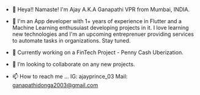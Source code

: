 - 👋 Heya!! Namaste!
 I'm Ajay A.K.A Ganapathi VPR from Mumbai, INDIA.
 
- 👀 I'm an App developer with 1+ years of experience in Flutter and a Machine Learning enthusuiast developing projects in it. I love learning new technologies and I'm an upcoming entreprenuer providing services to automate tasks in organizations. Stay tuned.

- 🌱 Currently working on a FinTech Project - Penny Cash Uberization.

- 💞️ I’m looking to collaborate on any new projects.

- 📫 How to reach me ...
   IG: ajayprince_03
   Mail: ganapathidonga2003@gmail.com

<!---
Ajayprince/Ajayprince is a ✨ special ✨ repository because its `README.md` (this file) appears on your GitHub profile.
You can click the Preview link to take a look at your changes.
--->
